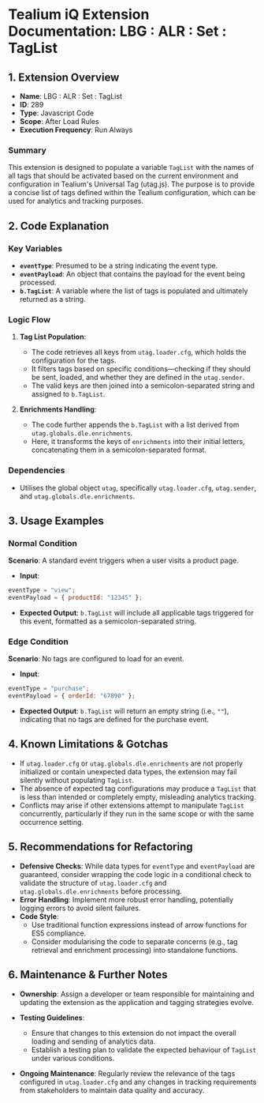 # Tealium iQ Extension Documentation: LBG : ALR : Set : TagList

## 1. Extension Overview
- **Name**: LBG : ALR : Set : TagList
- **ID**: 289
- **Type**: Javascript Code
- **Scope**: After Load Rules
- **Execution Frequency**: Run Always

### Summary
This extension is designed to populate a variable `TagList` with the names of all tags that should be activated based on the current environment and configuration in Tealium's Universal Tag (utag.js). The purpose is to provide a concise list of tags defined within the Tealium configuration, which can be used for analytics and tracking purposes.

## 2. Code Explanation

### Key Variables
- **`eventType`**: Presumed to be a string indicating the event type.
- **`eventPayload`**: An object that contains the payload for the event being processed.
- **`b.TagList`**: A variable where the list of tags is populated and ultimately returned as a string.

### Logic Flow
1. **Tag List Population**:
   - The code retrieves all keys from `utag.loader.cfg`, which holds the configuration for the tags.
   - It filters tags based on specific conditions—checking if they should be sent, loaded, and whether they are defined in the `utag.sender`.
   - The valid keys are then joined into a semicolon-separated string and assigned to `b.TagList`.

2. **Enrichments Handling**:
   - The code further appends the `b.TagList` with a list derived from `utag.globals.dle.enrichments`.
   - Here, it transforms the keys of `enrichments` into their initial letters, concatenating them in a semicolon-separated format.

### Dependencies
- Utilises the global object `utag`, specifically `utag.loader.cfg`, `utag.sender`, and `utag.globals.dle.enrichments`.

## 3. Usage Examples

### Normal Condition
**Scenario**: A standard event triggers when a user visits a product page.
- **Input**: 
```javascript
eventType = "view";
eventPayload = { productId: "12345" };
```
- **Expected Output**: 
`b.TagList` will include all applicable tags triggered for this event, formatted as a semicolon-separated string.

### Edge Condition
**Scenario**: No tags are configured to load for an event.
- **Input**: 
```javascript
eventType = "purchase";
eventPayload = { orderId: "67890" };
```
- **Expected Output**: 
`b.TagList` will return an empty string (i.e., `""`), indicating that no tags are defined for the purchase event.

## 4. Known Limitations & Gotchas
- If `utag.loader.cfg` or `utag.globals.dle.enrichments` are not properly initialized or contain unexpected data types, the extension may fail silently without populating `TagList`.
- The absence of expected tag configurations may produce a `TagList` that is less than intended or completely empty, misleading analytics tracking.
- Conflicts may arise if other extensions attempt to manipulate `TagList` concurrently, particularly if they run in the same scope or with the same occurrence setting.

## 5. Recommendations for Refactoring
- **Defensive Checks**: While data types for `eventType` and `eventPayload` are guaranteed, consider wrapping the code logic in a conditional check to validate the structure of `utag.loader.cfg` and `utag.globals.dle.enrichments` before processing.
- **Error Handling**: Implement more robust error handling, potentially logging errors to avoid silent failures.
- **Code Style**:
  - Use traditional function expressions instead of arrow functions for ES5 compliance.
  - Consider modularising the code to separate concerns (e.g., tag retrieval and enrichment processing) into standalone functions.

## 6. Maintenance & Further Notes
- **Ownership**: Assign a developer or team responsible for maintaining and updating the extension as the application and tagging strategies evolve.
- **Testing Guidelines**:
  - Ensure that changes to this extension do not impact the overall loading and sending of analytics data. 
  - Establish a testing plan to validate the expected behaviour of `TagList` under various conditions.
  
- **Ongoing Maintenance**: Regularly review the relevance of the tags configured in `utag.loader.cfg` and any changes in tracking requirements from stakeholders to maintain data quality and accuracy.
